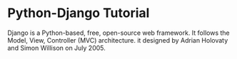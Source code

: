 <h1>Python-Django Tutorial</h1>

Django is a Python-based, free, open-source web framework. It follows the Model, View, Controller (MVC) architecture. it designed by  Adrian Holovaty and Simon Willison on July 2005.
